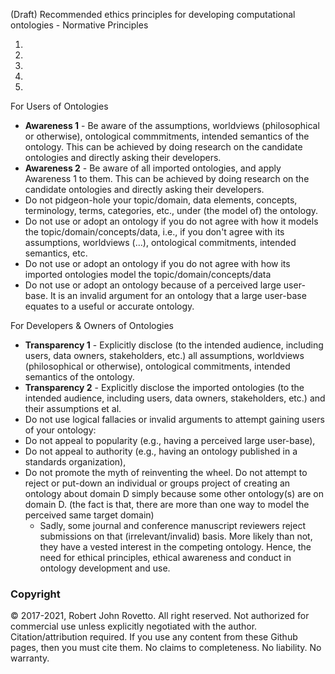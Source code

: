 (Draft) Recommended ethics principles for developing computational ontologies - Normative Principles

1) 
2)
3)
4)
5)

For Users of Ontologies

- **Awareness 1** - Be aware of the assumptions, worldviews (philosophical or otherwise), ontological commmitments, intended semantics of the ontology. This can be achieved by doing research on the candidate ontologies and directly asking their developers. 
- **Awareness 2** - Be aware of all imported ontologies, and apply Awareness 1 to them. This can be achieved by doing research on the candidate ontologies and directly asking their developers.
- Do not pidgeon-hole your topic/domain, data elements, concepts, terminology, terms, categories, etc., under (the model of) the ontology. 
- Do not use or adopt an ontology if you do not agree with how it models the topic/domain/concepts/data, i.e., if you don't agree with its assumptions, worldviews (...), ontological commitments, intended semantics, etc.  
- Do not use or adopt an ontology if you do not agree with how its imported ontologies model the topic/domain/concepts/data
- Do not use or adopt an ontology because of a perceived large user-base. It is an invalid argument for an ontology that a large user-base equates to a useful or accurate ontology.

For Developers & Owners of Ontologies
- **Transparency 1** - Explicitly disclose (to the intended audience, including users, data owners, stakeholders, etc.) all assumptions, worldviews (philosophical or otherwise), ontological commitments, intended semantics of the ontology.
- **Transparency 2** - Explicitly disclose the imported ontologies (to the intended audience, including users, data owners, stakeholders, etc.) and their assumptions et al.
- Do not use logical fallacies or invalid arguments to attempt gaining users of your ontology: 
-   Do not appeal to popularity (e.g., having a perceived large user-base), 
-   Do not appeal to authority (e.g., having an ontology published in a standards organization), 
-   Do not promote the myth of reinventing the wheel. Do not attempt to reject or put-down an individual or groups project of creating an ontology about domain D simply because some other ontology(s) are on domain D. (the fact is that, there are more than one way to model the perceived same target domain)
    - Sadly, some journal and conference manuscript reviewers reject submissions on that (irrelevant/invalid) basis. More likely than not, they have a vested interest in the competing ontology. Hence, the need for ethical principles, ethical awareness and conduct in ontology development and use.


### Copyright
© 2017-2021, Robert John Rovetto. All right reserved.
Not authorized for commercial use unless explicitly negotiated with the author. Citation/attribution required. If you use any content from these Github pages, then you must cite them. 
No claims to completeness. No liability. No warranty.
